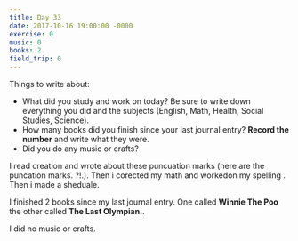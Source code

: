 ```yaml
---
title: Day 33
date: 2017-10-16 19:00:00 -0000
exercise: 0
music: 0
books: 2
field_trip: 0
---
```

Things to write about:

* What did you study and work on today? Be sure to write down everything you did and the subjects (English, Math, Health, Social Studies, Science).
* How many books did you finish since your last journal entry? **Record the number** and write what they were.
* Did you do any music or crafts?

I read creation and wrote about these puncuation marks (here are the puncation marks. ?!.). Then i corected my math and workedon my spelling . Then i made a sheduale.

I finished 2 books since my last journal entry. One called **Winnie The Poo** the other called **The Last Olympian.**.

I did no music or crafts.
